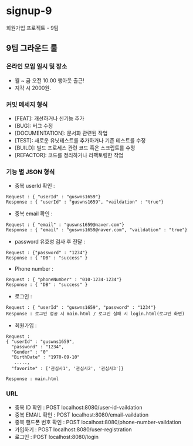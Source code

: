 # signup-9
회원가입 프로젝트 - 9팀

## 9팀 그라운드 룰 
### 온라인 모임 일시 및 장소 
- 월 ~ 금 오전 10:00 행아웃 출근! 
- 지각 시 2000원.

### 커밋 메세지 형식 
- [FEAT]: 개선하거나 신기능 추가
- [BUG]: 버그 수정
- [DOCUMENTATION]: 문서화 관련된 작업
- [TEST]: 새로운 유닛테스트를 추가하거나 기존 테스트를 수정
- [BUILD]: 빌드 프로세스 관련 코드 혹은 스크립트를 수정
- [REFACTOR]: 코드를 정리하거나 리팩토링한 작업

### 기능 별 JSON 형식 
- 중복 userId 확인 : 
```
Request : { "userId" : "guswns1659"}
Response : { "userId" : "guswns1659", "vaildation" : "true"}
```

- 중복 email 확인 : 
```
Request : { "email" : "guswns1659@naver.com"}
Response : { "email" : "guswns1659@naver.com", "vaildation" : "true"}
```

- password 유효성 검사 후 전달 : 
```
Request : {"password" : "1234"} 
Response : { "DB" : "success" } 
```

- Phone number : 
```
Request : { "phoneNumber" : "010-1234-1234"}
Response : { "DB" : "success" } 
```

- 로그인 : 
```
Request : { "userId" : "guswns1659", "password" : "1234"}
Response : 로그인 성공 시 main.html / 로그인 실패 시 login.html(로그인 화면)
```

- 회원가입 : 
```
Request : 
{ "userId" : "guswns1659",
  "password" : "1234",
  "Gender" : "0"
  "BirthDate" : "1970-09-10"
   ....., 
  "favorite" : ['관심사1', '관심사2', '관심사3']}

Response : main.html 
```

### URL 
- 중복 ID 확인 : POST localhost:8080/user-id-vaildation
- 중복 EMAIL 확인 : POST localhost:8080/email-vaildation
- 중복 핸드폰 번호 확인 : POST localhost:8080/phone-number-vaildation
- 가입하기 : POST localhost:8080/user-registration
- 로그인 : POST localhost:8080/login
